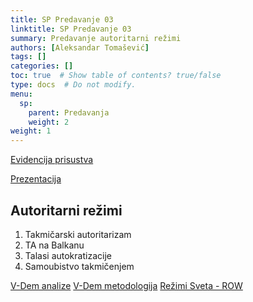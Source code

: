 ```yaml
---
title: SP Predavanje 03
linktitle: SP Predavanje 03
summary: Predavanje autoritarni režimi
authors: [Aleksandar Tomašević]
tags: []
categories: []
toc: true  # Show table of contents? true/false
type: docs  # Do not modify.
menu:
  sp:
    parent: Predavanja
    weight: 2
weight: 1
---
```


[Evidencija prisustva](https://forms.gle/KzYruv84nTmFbk6e6)

[Prezentacija](https://s.atomasevic.com/files/sp-04-p.pdf)

## Autoritarni režimi

1. Takmičarski autoritarizam
2. TA na Balkanu
3. Talasi autokratizacije
4. Samoubistvo takmičenjem


[V-Dem analize](https://www.v-dem.net/en/analysis/)
[V-Dem metodologija](https://www.v-dem.net/media/filer_public/2b/e8/2be80341-348e-453e-b766-e74f314155d2/v-dem_methodology_v9.pdf)
[Režimi Sveta - ROW](https://www.v-dem.net/files/5/Regimes%20of%20the%20World%20-%20Final.pdf)

